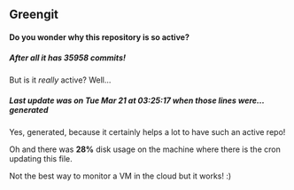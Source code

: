 ## Greengit

#### Do you wonder why this repository is so active?

##### After all it has 35958 commits!

But is it *really* active? Well...

##### Last update was on Tue Mar 21 at 03:25:17 when those lines were... generated

Yes, generated, because it certainly helps a lot to have such an active repo!

Oh and there was **28%** disk usage on the machine
where there is the cron updating this file.

Not the best way to monitor a VM in the cloud but it works! :)
